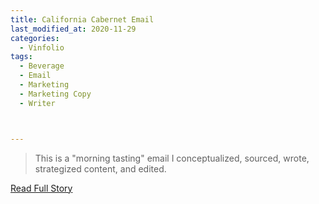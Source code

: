 ```yaml
---
title: California Cabernet Email
last_modified_at: 2020-11-29
categories:
  - Vinfolio
tags:
  - Beverage
  - Email
  - Marketing
  - Marketing Copy
  - Writer



---
```


> This is a "morning tasting" email I conceptualized, sourced, wrote, strategized content, and edited.

<a href="http://links.vinfolio.com/e/evib?_t=414f72b8e11b4850bb66506e2c10eaa1&_m=17ad3b46129e49928eb9636d40557c56&_e=ZBzO7t8rzRDK2PD2Eilj4Cx09RaNXR6tALkjBMk86J_zpYoi2PqZBAgQzxInTFqr8l5rW84yW07gYddw2Auxl-CbOwWSfIE_9wOYYhjcwYG2Lmhf_Qf1W_oF4ycawyqJ" target="_blank">Read Full Story</a>
